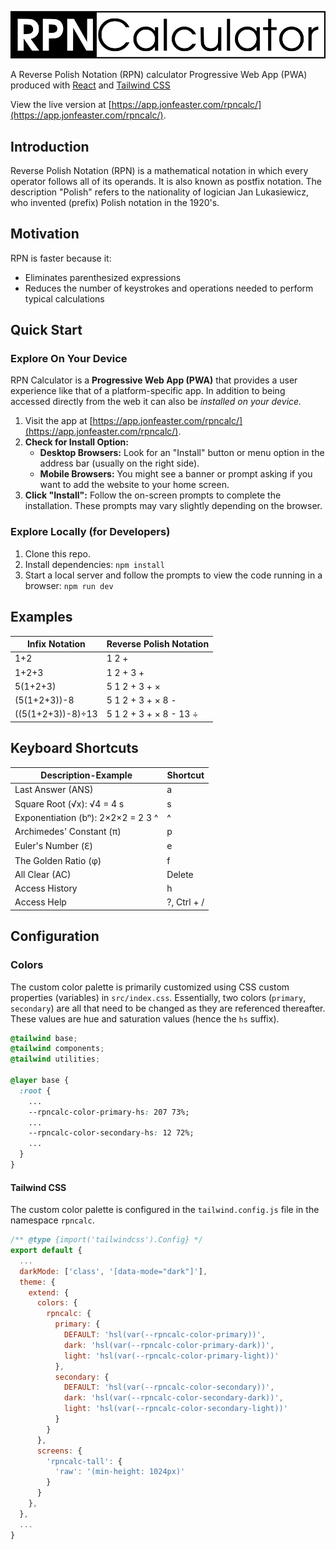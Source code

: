 [![RPN Calculator](https://raw.githubusercontent.com/feasterjon/rpncalc/wip-2024-06-25/public/images/logo.svg "RPN Calculator")](https://app.jonfeaster.com/rpncalc/)

A Reverse Polish Notation (RPN) calculator Progressive Web App (PWA) produced with [React](https://react.dev/) and [Tailwind CSS](https://tailwindcss.com/)

View the live version at [https://app.jonfeaster.com/rpncalc/](https://app.jonfeaster.com/rpncalc/).

## Introduction

Reverse Polish Notation (RPN) is a mathematical notation in which every operator follows all of its operands. It is also known as postfix notation. The description "Polish" refers to the nationality of logician Jan Lukasiewicz, who invented (prefix) Polish notation in the 1920's.

## Motivation

RPN is faster because it:

- Eliminates parenthesized expressions
- Reduces the number of keystrokes and operations needed to perform typical calculations

## Quick Start

### Explore On Your Device

RPN Calculator is a **Progressive Web App (PWA)** that provides a user experience like that of a platform-specific app. In addition to being accessed directly from the web it can also be *installed on your device.*

1. Visit the app at [https://app.jonfeaster.com/rpncalc/](https://app.jonfeaster.com/rpncalc/).
2. **Check for Install Option:**
    - **Desktop Browsers:** Look for an "Install" button or menu option in the address bar (usually on the right side).
    - **Mobile Browsers:** You might see a banner or prompt asking if you want to add the website to your home screen.
3. **Click "Install":** Follow the on-screen prompts to complete the installation. These prompts may vary slightly depending on the browser.

### Explore Locally (for Developers)

1. Clone this repo.
2. Install dependencies: `npm install`
3. Start a local server and follow the prompts to view the code running in a browser: `npm run dev`

## Examples

| Infix Notation          | Reverse Polish Notation |
| ----------------------- | ----------------------- |
| 1+2                     | 1 2 +                   |
| 1+2+3                   | 1 2 + 3 +               |
| 5(1+2+3)                | 5 1 2 + 3 + ×           |
| (5(1+2+3))-8            | 5 1 2 + 3 + × 8 -       |
| ((5(1+2+3))-8)÷13       | 5 1 2 + 3 + × 8 - 13 ÷  |

## Keyboard Shortcuts

| Description-Example                | Shortcut    |
| ---------------------------------- | ----------- |
| Last Answer (ANS)                  | a           |
| Square Root (√x): √4 = 4 s         | s           |
| Exponentiation (bⁿ): 2×2×2 = 2 3 ^ | ^           |
| Archimedes' Constant (π)           | p           |
| Euler's Number (ℇ)                 | e           |
| The Golden Ratio (φ)               | f           |
| All Clear (AC)                     | Delete      |
| Access History                     | h           |
| Access Help                        | ?, Ctrl + / |

## Configuration

### Colors

The custom color palette is primarily customized using CSS custom properties (variables) in `src/index.css`. Essentially, two colors (`primary`, `secondary`) are all that need to be changed as they are referenced thereafter. These values are hue and saturation values (hence the `hs` suffix).

```css
@tailwind base;
@tailwind components;
@tailwind utilities;

@layer base {
  :root {
    ...
    --rpncalc-color-primary-hs: 207 73%;
    ...
    --rpncalc-color-secondary-hs: 12 72%;
    ...
  }
}
```

#### Tailwind CSS

The custom color palette is configured in the `tailwind.config.js` file in the namespace `rpncalc`.

```javascript
/** @type {import('tailwindcss').Config} */
export default {
  ...
  darkMode: ['class', '[data-mode="dark"]'],
  theme: {
    extend: {
      colors: {
        rpncalc: {
          primary: {
            DEFAULT: 'hsl(var(--rpncalc-color-primary))',
            dark: 'hsl(var(--rpncalc-color-primary-dark))',
            light: 'hsl(var(--rpncalc-color-primary-light))'
          },
          secondary: {
            DEFAULT: 'hsl(var(--rpncalc-color-secondary))',
            dark: 'hsl(var(--rpncalc-color-secondary-dark))',
            light: 'hsl(var(--rpncalc-color-secondary-light))'
          }
        }
      },
      screens: {
        'rpncalc-tall': {
          'raw': '(min-height: 1024px)'
        }
      }
    },
  },
  ...
}
```
